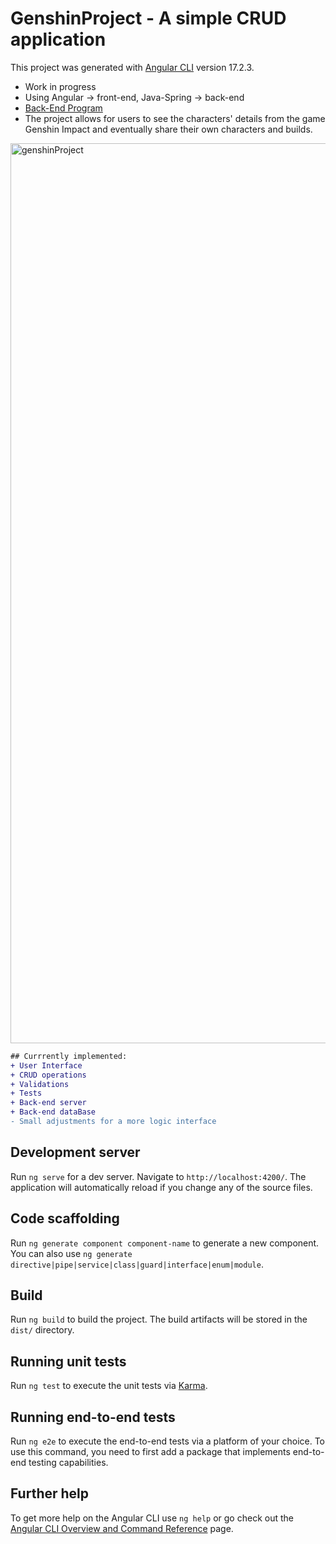 # GenshinProject - A simple CRUD application

This project was generated with [Angular CLI](https://github.com/angular/angular-cli) version 17.2.3.

* Work in progress
* Using Angular -> front-end, Java-Spring -> back-end
* [Back-End Program](https://github.com/NikAlien/GenshinProject_Back-End)
* The project allows for users to see the characters' details from the game Genshin Impact and eventually share their own characters and builds. 
<img width="1440" alt="genshinProject" src="https://github.com/NikAlien/GenshinProject/assets/115424518/10f93591-5134-4058-bfd5-003f6effc595">


```diff
## Currrently implemented:
+ User Interface
+ CRUD operations
+ Validations
+ Tests
+ Back-end server
+ Back-end dataBase
- Small adjustments for a more logic interface 
```

## Development server

Run `ng serve` for a dev server. Navigate to `http://localhost:4200/`. The application will automatically reload if you change any of the source files.

## Code scaffolding

Run `ng generate component component-name` to generate a new component. You can also use `ng generate directive|pipe|service|class|guard|interface|enum|module`.

## Build

Run `ng build` to build the project. The build artifacts will be stored in the `dist/` directory.

## Running unit tests

Run `ng test` to execute the unit tests via [Karma](https://karma-runner.github.io).

## Running end-to-end tests

Run `ng e2e` to execute the end-to-end tests via a platform of your choice. To use this command, you need to first add a package that implements end-to-end testing capabilities.

## Further help

To get more help on the Angular CLI use `ng help` or go check out the [Angular CLI Overview and Command Reference](https://angular.io/cli) page.
